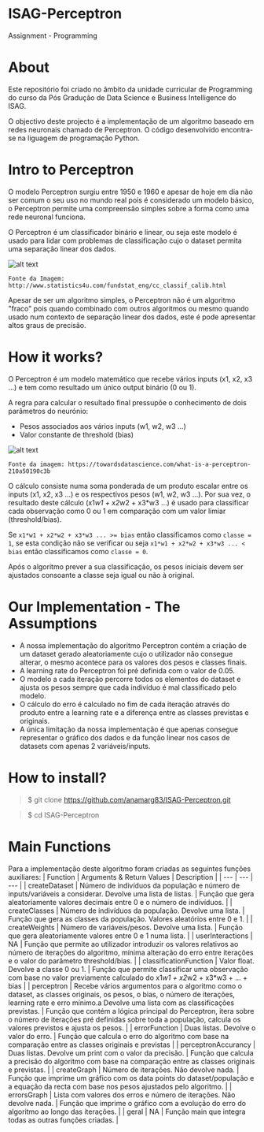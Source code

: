# ISAG-Perceptron
Assignment - Programming

# About
Este repositório foi criado no âmbito da unidade curricular de Programming do curso da Pós Gradução de Data Science e Business Intelligence do ISAG. 

O objectivo deste projecto é a implementação de um algoritmo baseado em redes neuronais chamado de Perceptron. O código desenvolvido encontra-se na liguagem de programação Python.

# Intro to Perceptron 
O modelo Perceptron surgiu entre 1950 e 1960 e apesar de hoje em dia não ser comum o seu uso no mundo real pois é considerado um modelo básico, o Perceptron permite uma compreensão simples sobre a forma como uma rede neuronal funciona. 

O Perceptron é um classificador binário e linear, ou seja este modelo é usado para lidar com problemas de classificação cujo o dataset permita uma separação linear dos dados. 

![alt text](http://www.statistics4u.com/fundstat_eng/img/hl_classif_separation.png)

```Fonte da Imagem: http://www.statistics4u.com/fundstat_eng/cc_classif_calib.html```

Apesar de ser um algoritmo simples, o Perceptron não é um algoritmo "fraco" pois quando combinado com outros algoritmos ou mesmo quando usado num contexto de separação linear dos dados, este é pode apresentar altos graus de precisão. 

# How it works?

O Perceptron é um modelo matemático que recebe vários inputs (x1, x2, x3 ...) e tem como resultado um único output binário (0 ou 1). 

A regra para calcular o resultado final pressupõe o conhecimento de dois parâmetros do neurónio: 
* Pesos associados aos vários inputs (w1, w2, w3 ...)
* Valor constante de threshold (bias)

![alt text](https://miro.medium.com/max/645/0*LJBO8UbtzK_SKMog)

```Fonte da imagem: https://towardsdatascience.com/what-is-a-perceptron-210a50190c3b```


O cálculo consiste numa soma ponderada de um produto escalar entre os inputs (x1, x2, x3 ...) e os respectivos pesos (w1, w2, w3 ...). Por sua vez, o resultado deste cálculo (x1*w1 + x2*w2 + x3*w3 ...) é usado para classificar cada observação como 0 ou 1 em comparação com um valor limiar (threshold/bias). 

Se ```x1*w1 + x2*w2 + x3*w3 ... >= bias``` então classificamos como ```classe = 1```, se esta condição não se verificar ou seja ```x1*w1 + x2*w2 + x3*w3 ... < bias``` então classificamos como ```classe = 0```. 

Após o algoritmo prever a sua classificação, os pesos iniciais devem ser ajustados consoante a classe seja igual ou não à original. 

# Our Implementation - The Assumptions 
* A nossa implementação do algoritmo Perceptron contém a criação de um dataset gerado aleatoriamente cujo o utilizador não consegue alterar, o mesmo acontece para os valores dos pesos e classes finais. 
* A learning rate do Perceptron foi pré definida com o valor de 0.05.
* O modelo a cada iteração percorre todos os elementos do dataset e ajusta os pesos sempre que cada indivíduo é mal classificado pelo modelo. 
* O cálculo do erro é calculado no fim de cada iteração através do produto entre a learning rate e a diferença entre as classes previstas e originais. 
* A única limitação da nossa implementação é que apenas consegue representar o gráfico dos dados e da função linear nos casos de datasets com apenas 2 variáveis/inputs. 

# How to install? 
> $ git clone https://github.com/anamarg83/ISAG-Perceptron.git

> $ cd ISAG-Perceptron

# Main Functions 
Para a implementação deste algoritmo foram criadas as seguintes funções auxiliares:
| Function | Arguments & Return Values | Description |
| --- | --- | --- |
| createDataset | Número de indivíduos da população e número de inputs/variáveis a considerar. Devolve uma lista de listas. | Função que gera aleatoriamente valores decimais entre 0 e o número de indivíduos. |
| createClasses | Número de indivíduos da população. Devolve uma lista. | Função que gera as classes da população. Valores aleatórios entre 0 e 1. |
|  createWeights | Número de variáveis/pesos. Devolve uma lista. | Função que gera aleatoriamente valores entre 0 e 1 numa lista. |
| userInteractions | NA | Função que permite ao utilizador introduzir os valores relativos ao número de iterações do algoritmo, mínima alteração do erro entre iterações e o valor do parâmetro threshold/bias. | 
| classificationFunction | Valor float. Devolve a classe 0 ou 1. | Função que permite classificar uma observação com base no valor previamente calculado do x1*w1 + x2*w2 + x3*w3 + ... + bias  | 
| perceptron | Recebe vários argumentos para o algoritmo como o dataset, as classes originais, os pesos, o  bias, o número de iterações, learning rate e erro mínimo.a Devolve uma lista com as classificações previstas. | Função que contém a lógica principal do Perceptron, itera sobre o número de iterações pré definidas sobre toda a população, calcula os valores previstos e ajusta os pesos. | 
| errorFunction | Duas listas. Devolve o valor do erro. | Função que calcula o erro do algoritmo com base na comparação entre as classes originais e previstas | 
| perceptronAccurancy | Duas listas. Devolve um print com o valor da precisão. | Função que calcula a precisão do algoritmo com base na comparação entre as classes originais e previstas. | 
| createGraph | Número de iterações. Não devolve nada. | Função que imprime um gráfico com os data points do dataset/população e a equação da recta com base nos pesos ajustados pelo algoritmo. | 
| errorsGraph | Lista com valores dos erros e número de iterações. Não devolve nada. | Função que imprime o gráfico com a evolução do erro do algoritmo ao longo das iterações. | 
| geral | NA | Função main que integra todas as outras funções criadas. | 




